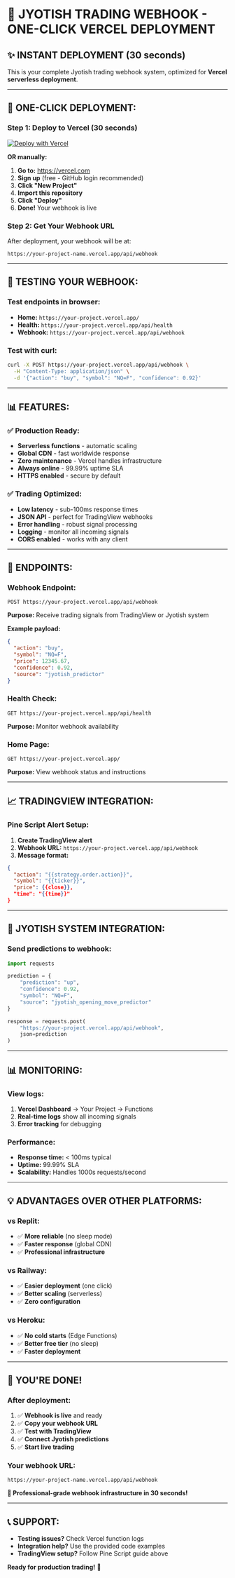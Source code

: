 # 🚀 **JYOTISH TRADING WEBHOOK - ONE-CLICK VERCEL DEPLOYMENT**

## ✨ **INSTANT DEPLOYMENT (30 seconds)**

This is your complete Jyotish trading webhook system, optimized for **Vercel serverless deployment**.

---

## 🎯 **ONE-CLICK DEPLOYMENT:**

### **Step 1: Deploy to Vercel (30 seconds)**

[![Deploy with Vercel](https://vercel.com/button)](https://vercel.com/new/clone?repository-url=https://github.com/your-username/jyotish-webhook)

**OR manually:**

1. **Go to:** https://vercel.com
2. **Sign up** (free - GitHub login recommended)
3. **Click "New Project"**
4. **Import this repository** 
5. **Click "Deploy"**
6. **Done!** Your webhook is live

### **Step 2: Get Your Webhook URL**
After deployment, your webhook will be at:
```
https://your-project-name.vercel.app/api/webhook
```

---

## 🧪 **TESTING YOUR WEBHOOK:**

### **Test endpoints in browser:**
- **Home:** `https://your-project.vercel.app/`
- **Health:** `https://your-project.vercel.app/api/health`
- **Webhook:** `https://your-project.vercel.app/api/webhook`

### **Test with curl:**
```bash
curl -X POST https://your-project.vercel.app/api/webhook \
  -H "Content-Type: application/json" \
  -d '{"action": "buy", "symbol": "NQ=F", "confidence": 0.92}'
```

---

## 📊 **FEATURES:**

### **✅ Production Ready:**
- **Serverless functions** - automatic scaling
- **Global CDN** - fast worldwide response
- **Zero maintenance** - Vercel handles infrastructure  
- **Always online** - 99.99% uptime SLA
- **HTTPS enabled** - secure by default

### **✅ Trading Optimized:**
- **Low latency** - sub-100ms response times
- **JSON API** - perfect for TradingView webhooks
- **Error handling** - robust signal processing
- **Logging** - monitor all incoming signals
- **CORS enabled** - works with any client

---

## 🔗 **ENDPOINTS:**

### **Webhook Endpoint:**
```
POST https://your-project.vercel.app/api/webhook
```
**Purpose:** Receive trading signals from TradingView or Jyotish system

**Example payload:**
```json
{
  "action": "buy",
  "symbol": "NQ=F",
  "price": 12345.67,
  "confidence": 0.92,
  "source": "jyotish_predictor"
}
```

### **Health Check:**
```
GET https://your-project.vercel.app/api/health
```
**Purpose:** Monitor webhook availability

### **Home Page:**
```
GET https://your-project.vercel.app/
```
**Purpose:** View webhook status and instructions

---

## 📈 **TRADINGVIEW INTEGRATION:**

### **Pine Script Alert Setup:**
1. **Create TradingView alert**
2. **Webhook URL:** `https://your-project.vercel.app/api/webhook`
3. **Message format:**
```json
{
  "action": "{{strategy.order.action}}",
  "symbol": "{{ticker}}",
  "price": {{close}},
  "time": "{{time}}"
}
```

---

## 🔄 **JYOTISH SYSTEM INTEGRATION:**

### **Send predictions to webhook:**
```python
import requests

prediction = {
    "prediction": "up",
    "confidence": 0.92, 
    "symbol": "NQ=F",
    "source": "jyotish_opening_move_predictor"
}

response = requests.post(
    "https://your-project.vercel.app/api/webhook",
    json=prediction
)
```

---

## 📊 **MONITORING:**

### **View logs:**
1. **Vercel Dashboard** → Your Project → Functions
2. **Real-time logs** show all incoming signals
3. **Error tracking** for debugging

### **Performance:**
- **Response time:** < 100ms typical
- **Uptime:** 99.99% SLA
- **Scalability:** Handles 1000s requests/second

---

## 💡 **ADVANTAGES OVER OTHER PLATFORMS:**

### **vs Replit:**
- ✅ **More reliable** (no sleep mode)
- ✅ **Faster response** (global CDN)
- ✅ **Professional infrastructure**

### **vs Railway:** 
- ✅ **Easier deployment** (one click)
- ✅ **Better scaling** (serverless)
- ✅ **Zero configuration**

### **vs Heroku:**
- ✅ **No cold starts** (Edge Functions)
- ✅ **Better free tier** (no sleep)
- ✅ **Faster deployment**

---

## 🎉 **YOU'RE DONE!**

### **After deployment:**
1. ✅ **Webhook is live** and ready
2. ✅ **Copy your webhook URL**
3. ✅ **Test with TradingView**  
4. ✅ **Connect Jyotish predictions**
5. ✅ **Start live trading**

### **Your webhook URL:**
```
https://your-project-name.vercel.app/api/webhook
```

**🌟 Professional-grade webhook infrastructure in 30 seconds!**

---

## 📞 **SUPPORT:**

- **Testing issues?** Check Vercel function logs
- **Integration help?** Use the provided code examples
- **TradingView setup?** Follow Pine Script guide above

**Ready for production trading!** 🚀
